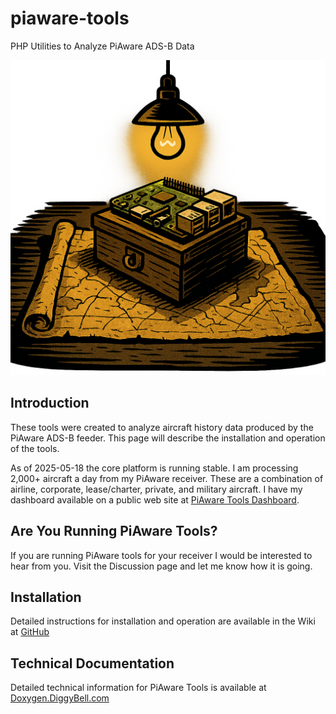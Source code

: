 # piaware-tools
PHP Utilities to Analyze PiAware ADS-B Data

![image info](./docs/piaware-tools-splash.png)

## Introduction
These tools were created to analyze aircraft history data produced by
the PiAware ADS-B feeder. This page will describe the installation and operation of the tools.

As of 2025-05-18 the core platform is running stable. I am processing 2,000+ aircraft a day from my PiAware receiver. These are
a combination of airline, corporate, lease/charter, private, and military aircraft. I have my dashboard available on a public web
site at [PiAware Tools Dashboard](https://piaware-tools.diggybell.com).

## Are You Running PiAware Tools?
If you are running PiAware tools for your receiver I would be interested to hear from you. Visit the Discussion page and let me know
how it is going.

## Installation
Detailed instructions for installation and operation are available in the Wiki at [GitHub](https://github.com/diggybell/piaware-tools/wiki)

## Technical Documentation
Detailed technical information for PiAware Tools is available at [Doxygen.DiggyBell.com](https://doxygen.diggybell.com/piaware-tools)
